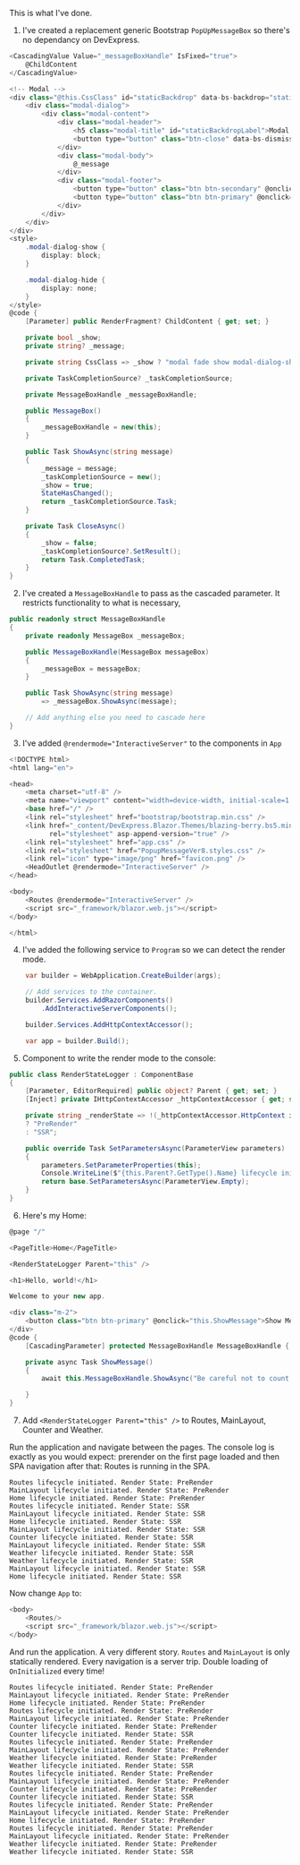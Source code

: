 This is what I've done.

1. I've created a replacement generic Bootstrap `PopUpMessageBox` so there's no dependancy on DevExpress.

```csharp
<CascadingValue Value="_messageBoxHandle" IsFixed="true">
	@ChildContent
</CascadingValue>

<!-- Modal -->
<div class="@this.CssClass" id="staticBackdrop" data-bs-backdrop="static" data-bs-keyboard="false" tabindex="-1" aria-labelledby="staticBackdropLabel" aria-hidden="true">
    <div class="modal-dialog">
        <div class="modal-content">
            <div class="modal-header">
                <h5 class="modal-title" id="staticBackdropLabel">Modal title</h5>
                <button type="button" class="btn-close" data-bs-dismiss="modal" aria-label="Close" @onclick="this.CloseAsync"></button>
            </div>
            <div class="modal-body">
                @_message
            </div>
            <div class="modal-footer">
                <button type="button" class="btn btn-secondary" @onclick="this.CloseAsync" >Close</button>
                <button type="button" class="btn btn-primary" @onclick="this.CloseAsync">Understood</button>
            </div>
        </div>
    </div>
</div>
<style>
    .modal-dialog-show {
        display: block;
    }

    .modal-dialog-hide {
        display: none;
    }
</style>
@code {
    [Parameter] public RenderFragment? ChildContent { get; set; }

    private bool _show;
    private string? _message;

    private string CssClass => _show ? "modal fade show modal-dialog-show" : "modal fade modal-dialog-hide";

    private TaskCompletionSource? _taskCompletionSource;

    private MessageBoxHandle _messageBoxHandle;

    public MessageBox()
    {
        _messageBoxHandle = new(this);
    }

    public Task ShowAsync(string message)
    {
        _message = message;
        _taskCompletionSource = new();
        _show = true;
        StateHasChanged();
        return _taskCompletionSource.Task;
    }

    private Task CloseAsync()
    {
        _show = false;
        _taskCompletionSource?.SetResult();
        return Task.CompletedTask;
    }
}
```

2. I've created a `MessageBoxHandle` to pass as the cascaded parameter.  It restricts functionality to what is necessary,

```csharp
public readonly struct MessageBoxHandle
{
    private readonly MessageBox _messageBox;

    public MessageBoxHandle(MessageBox messageBox)
    {
        _messageBox = messageBox;
    }

    public Task ShowAsync(string message)
        => _messageBox.ShowAsync(message);

    // Add anything else you need to cascade here
}
```

3. I've added `@rendermode="InteractiveServer"` to the components in `App`

```csharp
<!DOCTYPE html>
<html lang="en">

<head>
    <meta charset="utf-8" />
    <meta name="viewport" content="width=device-width, initial-scale=1.0" />
    <base href="/" />
    <link rel="stylesheet" href="bootstrap/bootstrap.min.css" />
    <link href="_content/DevExpress.Blazor.Themes/blazing-berry.bs5.min.css"
          rel="stylesheet" asp-append-version="true" />
    <link rel="stylesheet" href="app.css" />
    <link rel="stylesheet" href="PopupMessageVer8.styles.css" />
    <link rel="icon" type="image/png" href="favicon.png" />
    <HeadOutlet @rendermode="InteractiveServer" />
</head>

<body>
    <Routes @rendermode="InteractiveServer" />
    <script src="_framework/blazor.web.js"></script>
</body>

</html>
```

4. I've added the following service to `Program` so we can detect the render mode.

```csharp
	var builder = WebApplication.CreateBuilder(args);

	// Add services to the container.
	builder.Services.AddRazorComponents()
		.AddInteractiveServerComponents();

	builder.Services.AddHttpContextAccessor();

	var app = builder.Build();
```

5. Component to write the render mode to the console:

```csharp
public class RenderStateLogger : ComponentBase
{
    [Parameter, EditorRequired] public object? Parent { get; set; }
    [Inject] private IHttpContextAccessor _httpContextAccessor { get; set; } = default!;

    private string _renderState => !(_httpContextAccessor.HttpContext is not null && _httpContextAccessor.HttpContext.Response.HasStarted)
    ? "PreRender"
    : "SSR";

    public override Task SetParametersAsync(ParameterView parameters)
    {
        parameters.SetParameterProperties(this);
        Console.WriteLine($"{this.Parent?.GetType().Name} lifecycle initiated. Render State: {_renderState}");
        return base.SetParametersAsync(ParameterView.Empty);
    }
}
```

6.  Here's my Home:

```csharp
@page "/"

<PageTitle>Home</PageTitle>

<RenderStateLogger Parent="this" />

<h1>Hello, world!</h1>

Welcome to your new app.

<div class="m-2">
	<button class="btn btn-primary" @onclick="this.ShowMessage">Show MessageBox</button>
</div>
@code {
	[CascadingParameter] protected MessageBoxHandle MessageBoxHandle { get; set; } = default!;

	private async Task ShowMessage()
	{
		await this.MessageBoxHandle.ShowAsync("Be careful not to count over 10!!!");

	}
}
```

7. Add `<RenderStateLogger Parent="this" />` to Routes, MainLayout, Counter and Weather.

Run the application and navigate between the pages.  The console log is exactly as you would expect:  prerender on the first page loaded and then SPA navigation after that: Routes is running in the SPA.

```text
Routes lifecycle initiated. Render State: PreRender
MainLayout lifecycle initiated. Render State: PreRender
Home lifecycle initiated. Render State: PreRender
Routes lifecycle initiated. Render State: SSR
MainLayout lifecycle initiated. Render State: SSR
Home lifecycle initiated. Render State: SSR
MainLayout lifecycle initiated. Render State: SSR
Counter lifecycle initiated. Render State: SSR
MainLayout lifecycle initiated. Render State: SSR
Weather lifecycle initiated. Render State: SSR
Weather lifecycle initiated. Render State: SSR
MainLayout lifecycle initiated. Render State: SSR
Home lifecycle initiated. Render State: SSR
```


Now change `App` to:

```csharp
<body>
    <Routes/>
    <script src="_framework/blazor.web.js"></script>
</body>
```

And run the application.  A very different story.  `Routes` and `MainLayout` is only statically rendered.  Every navigation is a server trip.  Double loading of `OnInitialized` every time!

```text
Routes lifecycle initiated. Render State: PreRender
MainLayout lifecycle initiated. Render State: PreRender
Home lifecycle initiated. Render State: PreRender
Routes lifecycle initiated. Render State: PreRender
MainLayout lifecycle initiated. Render State: PreRender
Counter lifecycle initiated. Render State: PreRender
Counter lifecycle initiated. Render State: SSR
Routes lifecycle initiated. Render State: PreRender
MainLayout lifecycle initiated. Render State: PreRender
Weather lifecycle initiated. Render State: PreRender
Weather lifecycle initiated. Render State: SSR
Routes lifecycle initiated. Render State: PreRender
MainLayout lifecycle initiated. Render State: PreRender
Counter lifecycle initiated. Render State: PreRender
Counter lifecycle initiated. Render State: SSR
Routes lifecycle initiated. Render State: PreRender
MainLayout lifecycle initiated. Render State: PreRender
Home lifecycle initiated. Render State: PreRender
Routes lifecycle initiated. Render State: PreRender
MainLayout lifecycle initiated. Render State: PreRender
Weather lifecycle initiated. Render State: PreRender
Weather lifecycle initiated. Render State: SSR
```